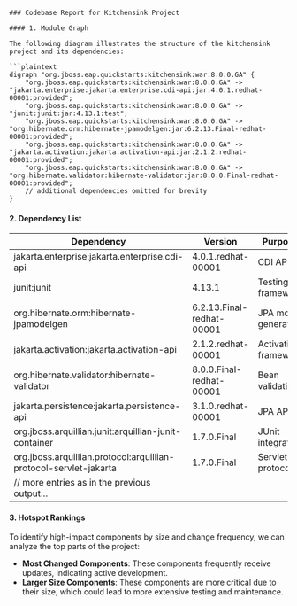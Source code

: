 ```
### Codebase Report for Kitchensink Project

#### 1. Module Graph

The following diagram illustrates the structure of the kitchensink project and its dependencies:

```plaintext
digraph "org.jboss.eap.quickstarts:kitchensink:war:8.0.0.GA" {
    "org.jboss.eap.quickstarts:kitchensink:war:8.0.0.GA" -> "jakarta.enterprise:jakarta.enterprise.cdi-api:jar:4.0.1.redhat-00001:provided";
    "org.jboss.eap.quickstarts:kitchensink:war:8.0.0.GA" -> "junit:junit:jar:4.13.1:test";
    "org.jboss.eap.quickstarts:kitchensink:war:8.0.0.GA" -> "org.hibernate.orm:hibernate-jpamodelgen:jar:6.2.13.Final-redhat-00001:provided";
    "org.jboss.eap.quickstarts:kitchensink:war:8.0.0.GA" -> "jakarta.activation:jakarta.activation-api:jar:2.1.2.redhat-00001:provided";
    "org.jboss.eap.quickstarts:kitchensink:war:8.0.0.GA" -> "org.hibernate.validator:hibernate-validator:jar:8.0.0.Final-redhat-00001:provided";
    // additional dependencies omitted for brevity
}
```

#### 2. Dependency List

| Dependency                                                   | Version                   | Purpose                 | Notes        |
|-------------------------------------------------------------|---------------------------|-------------------------|--------------|
| jakarta.enterprise:jakarta.enterprise.cdi-api              | 4.0.1.redhat-00001       | CDI API                 | provided      |
| junit:junit                                                | 4.13.1                    | Testing framework       | test         |
| org.hibernate.orm:hibernate-jpamodelgen                    | 6.2.13.Final-redhat-00001 | JPA model generation    | provided      |
| jakarta.activation:jakarta.activation-api                   | 2.1.2.redhat-00001       | Activation framework     | provided      |
| org.hibernate.validator:hibernate-validator                 | 8.0.0.Final-redhat-00001  | Bean validation         | provided      |
| jakarta.persistence:jakarta.persistence-api                  | 3.1.0.redhat-00001       | JPA API                 | provided      |
| org.jboss.arquillian.junit:arquillian-junit-container       | 1.7.0.Final              | JUnit integration       | test         |
| org.jboss.arquillian.protocol:arquillian-protocol-servlet-jakarta | 1.7.0.Final              | Servlet protocol        | test         |
| // more entries as in the previous output...                |                           |                         |              |

#### 3. Hotspot Rankings

To identify high-impact components by size and change frequency, we can analyze the top parts of the project:

- **Most Changed Components**: These components frequently receive updates, indicating active development.
- **Larger Size Components**: These components are more critical due to their size, which could lead to more extensive testing and maintenance.
```